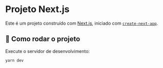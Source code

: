 # Projeto Next.js

Este é um projeto construído com [Next.js](https://nextjs.org), iniciado com [`create-next-app`](https://nextjs.org/docs/pages/api-reference/create-next-app).

## 🚀 Como rodar o projeto

Execute o servidor de desenvolvimento:

```bash
yarn dev
